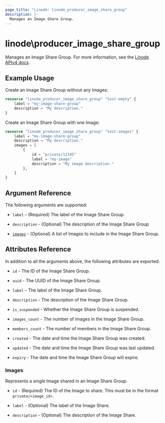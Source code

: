 ```yaml
---
page_title: "Linode: linode_producer_image_share_group"
description: |-
  Manages an Image Share Group.
---
```


# linode\producer\_image\_share\_group

Manages an Image Share Group.
For more information, see the [Linode APIv4 docs](TODO).

## Example Usage

Create an Image Share Group without any Images:

```terraform
resource "linode_producer_image_share_group" "test-empty" {
    label = "my-image-share-group"
    description = "My description."
}
```

Create an Image Share Group with one Image:

```terraform
resource "linode_producer_image_share_group" "test-images" {
    label = "my-image-share-group"
    description = "My description."
    images = [
        {
            id = "private/12345"
            label = "my-image"
            description = "My image description."
        },
    ]
}
```

## Argument Reference

The following arguments are supported:

* `label` - (Required) The label of the Image Share Group.

* `description` - (Optional) The description of the Image Share Group

* [`images`](#images) - (Optional) A list of Images to include in the Image Share Group.

## Attributes Reference

In addition to all the arguments above, the following attributes are exported.

* `id` - The ID of the Image Share Group.

* `uuid` - The UUID of the Image Share Group.

* `label` - The label of the Image Share Group.

* `description` - The description of the Image Share Group.

* `is_suspended` - Whether the Image Share Group is suspended.

* `images_count` - The number of images in the Image Share Group.

* `members_count` - The number of members in the Image Share Group.

* `created` - The date and time the Image Share Group was created.

* `updated` - The date and time the Image Share Group was last updated.

* `expiry` - The date and time the Image Share Group will expire.

### Images

Represents a single Image shared in an Image Share Group.

* `id` - (Required) The ID of the Image to share. This must be in the format `private/<image_id>`.

* `label` - (Optional) The label of the Image Share.

* `description` - (Optional) The description of the Image Share.
